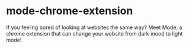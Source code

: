 # mode-chrome-extension
If you feeling bored of looking at websites the same way? Meet Mode, a chrome extension that can change your website from dark mood to light mode! 